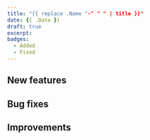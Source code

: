 ```yaml
---
title: "{{ replace .Name "-" " " | title }}"
date: {{ .Date }}
draft: true
excerpt:
badges: 
  - Added
  - Fixed
---
```


## New features

## Bug fixes 

## Improvements
